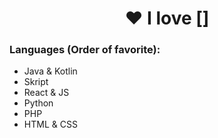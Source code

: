 <h1 align="center">❤️ I love []</h1>

### Languages (Order of favorite):<br>
- Java & Kotlin<br>
- Skript<br>
- React & JS<br>
- Python<br>
- PHP<br>
- HTML & CSS
